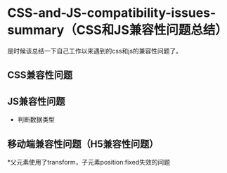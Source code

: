 # CSS-and-JS-compatibility-issues-summary（CSS和JS兼容性问题总结）

是时候该总结一下自己工作以来遇到的css和js的兼容性问题了。

## CSS兼容性问题

## JS兼容性问题
* 判断数据类型

## 移动端兼容性问题（H5兼容性问题）
*父元素使用了transform，子元素position:fixed失效的问题
